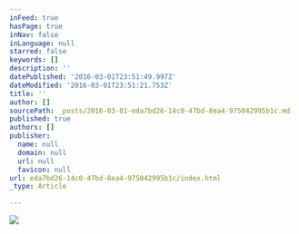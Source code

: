 ```yaml
---
inFeed: true
hasPage: true
inNav: false
inLanguage: null
starred: false
keywords: []
description: ''
datePublished: '2016-03-01T23:51:49.997Z'
dateModified: '2016-03-01T23:51:21.753Z'
title: ''
author: []
sourcePath: _posts/2016-03-01-eda7bd26-14c0-47bd-8ea4-975042995b1c.md
published: true
authors: []
publisher:
  name: null
  domain: null
  url: null
  favicon: null
url: eda7bd26-14c0-47bd-8ea4-975042995b1c/index.html
_type: Article

---
```

![](https://the-grid-user-content.s3-us-west-2.amazonaws.com/61863d4a-fc66-47cd-a15f-2c9f8798cc11.png)